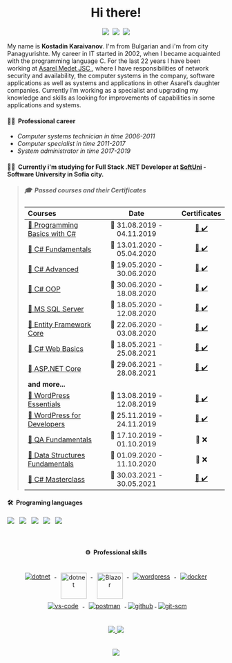 <h1 align="center">Hi there!</h1>
<p align="center">
<a href="mailto:kostadin.karaivanov@outlok.com"><img src="https://img.shields.io/badge/-kostadin.karaivanov@outlok.com-EA4335?style=flat&logo=gmail&logoColor=white"/></a>&nbsp;
<a href="https://www.linkedin.com/in/kostadin-karaivanov-8390061a5/"><img src="https://img.shields.io/badge/-Kostadin%20Karaivanov-0A66C2?style=flat&logo=linkedin&logoColor=white"/></a>&nbsp;
<a href="https://www.facebook.com/profile.php?id=100000311415045"><img src="https://img.shields.io/badge/-Kostadin%20Karaivanov-1877F2?style=flat&logo=facebook&logoColor=white"/></a>
</P>

My name is **Kostadin Karaivanov**. I'm from Bulgarian and i'm from city Panagyurishte. My career in IT started in 2002, when I became acquainted with the programming language C. 
For the last 22 years I have been working at <a href="http://asarel.com/"> Asarel Medet JSC </a>, where I have responsibilities of network security and availability, the computer systems in the company, software applications as well as systems and applications in other Asarel’s daughter companies. Currently I’m working as a specialist and upgrading my knowledge and skills as looking for improvements of capabilities in some applications and systems. </br>

#### 🧑‍💼 **&nbsp;Professional career**
- _Computer systems technician in time 2006-2011_
- _Computer specialist in time 2011-2017_
- _System administrator in time 2017-2019_

#### 👨‍🎓 **&nbsp;Currently i'm studying for Full Stack .NET Developer at <a href="https://softuni.bg/">SoftUni</a> - Software University in Sofia city.**

> ##### 🎓 &nbsp;Passed courses and their Certificates
> |**Courses**|**Date**||**Certificates**|
> | :--- | :---: |-| :---: |
> |<a href="https://softuni.bg/trainings/2428/programming-basics-with-csharp-september-2019"> 📌 Programming Basics with C# </a>| 📆 31.08.2019 - 04.11.2019 | | <a href="https://softuni.bg/Certificates/Details/71543/e814e87f">📜&nbsp;✔️</a> |
> |<a href="https://softuni.bg/trainings/2606/csharp-oop-february-2020"> 📌 C# Fundamentals </a>| 📆 13.01.2020 - 05.04.2020 | |<a href="https://softuni.bg/Certificates/Details/79961/acf6c290">📜&nbsp;✔️</a> |
> |<a href="https://softuni.bg/trainings/2834/csharp-advanced-may-2020"> 📌 C# Advanced </a>| 📆 19.05.2020 - 30.06.2020 | |<a href="https://softuni.bg/Certificates/Details/83257/59ad335f">📜&nbsp;✔️</a> |
> |<a href="https://softuni.bg/trainings/2835/csharp-oop-june-2020"> 📌 C# OOP </a>| 📆 30.06.2020 - 18.08.2020 | |<a href="https://softuni.bg/Certificates/Details/86561/84342705">📜&nbsp;✔️</a> |
> |<a href="https://softuni.bg/trainings/2988/databases-basics-ms-sql-server-may-2020"> 📌 MS SQL Server </a>| 📆 18.05.2020 - 12.08.2020 | |<a href="https://softuni.bg/Certificates/Details/82762/1b76dbb9">📜&nbsp;✔️</a> |
> |<a href="https://softuni.bg/trainings/2843/entity-framework-core-june-2020"> 📌 Entity Framework Core </a>| 📆 22.06.2020 - 03.08.2020 | |<a href="https://softuni.bg/Certificates/Details/86535/525732fb">📜&nbsp;✔️</a> |
> |<a href="https://softuni.bg/trainings/3353/csharp-web-basics-basics-may-2021"> 📌 C# Web Basics </a>| 📆 18.05.2021 - 25.08.2021 | |<a href="https://softuni.bg/certificates/details/109528/4af206db">📜&nbsp;✔️</a> |
> |<a href="https://softuni.bg/trainings/3354/asp-dot-net-core-june-2021"> 📌 ASP.NET Core </a>| 📆  29.06.2021 - 28.08.2021 | |<a href="https://softuni.bg/certificates/details/113497/180a189f">📜&nbsp;✔️</a> |
> | **and more...** |  ||  |
> |<a href="https://softuni.bg/trainings/2467/wordpress-essentials-august-2019" > 📌 WordPress Essentials </a>| 📆 13.08.2019 - 12.08.2019 ||<a href="https://softuni.bg/Certificates/Details/70803/a170661b">📜&nbsp;✔️</a> |
> |<a href="https://softuni.bg/trainings/2657/wordpress-for-developers-november-2019"> 📌 WordPress for Developers </a>| 📆 25.11.2019 - 24.11.2019 | | <a href="https://softuni.bg/Certificates/Details/75913/b896fe12">📜&nbsp;✔️</a> |
> |<a href="https://softuni.bg/trainings/2547/qa-fundamentals-october-2019"> 📌 QA Fundamentals </a>| 📆 17.10.2019 - 01.10.2019 | |📜&nbsp;❌</a> |
> |<a href="https://softuni.bg/trainings/3112/data-structures-fundamentals-with-csharp-september-2020"> 📌 Data Structures Fundamentals </a>| 📆 01.09.2020 - 11.10.2020 | |📜&nbsp;❌</a> |
> |<a href="https://softuni.bg/trainings/3341/csharp-masterclass-march-2021"> 📌 C# Masterclass </a>| 📆 30.03.2021 - 30.05.2021 | | <a href="https://softuni.bg/Certificates/Details/106989/6f9f9908">📜&nbsp;✔️</a> |

#### 🛠️ &nbsp;Programing languages
<div>
<a href="#"><img src="https://img.shields.io/badge/-C%23-239120?style=flat&logo=c-sharp&logoColor=white"></a>&nbsp;&nbsp;
<a href="#"><img src="https://img.shields.io/badge/MSSQL-CC2927?style=flat&logo=microsoft-sql-server&logoColor=white"></a>&nbsp;&nbsp;
<a href="#"><img src="https://img.shields.io/badge/PHP-5C2D91?style=flat&logo=php&logoColor=white"></a>&nbsp;&nbsp;
<a href="#"><img src="https://img.shields.io/badge/HTML5-E34F26?style=flat&logo=html5&logoColor=white"></a>&nbsp;&nbsp;
<a href="#"><img src="https://img.shields.io/badge/CSS-1572B6?&style=flat&logo=css3&logoColor=white"></a>
</div>
<br/><br/>
<div align="center">

#### ⚙️ &nbsp;Professional skills
</div><br/>
<div style="max-width:750px; margin:0 auto">
<div align="center">
  <a href="https://dotnet.microsoft.com/">
    <img src="https://www.vectorlogo.zone/logos/dotnet/dotnet-ar21.svg" alt="dotnet" style="vertical-align:top; margin:4px 10px;">
  </a>
  <a href="https://dotnet.microsoft.com/">
    <img src="https://upload.wikimedia.org/wikipedia/commons/e/ee/.NET_Core_Logo.svg" height="60px" alt="dotnet" style="vertical-align:top; margin:4px 10px;">
  </a>
  <a href="https://dotnet.microsoft.com/apps/aspnet/web-apps/blazor">
    <img src="https://upload.wikimedia.org/wikipedia/commons/d/d0/Blazor.png" alt="Blazor" height="60px" style="vertical-align:top; margin:4px 10px">
  </a>
   <a href="https://wordpress.com">
    <img src="https://www.vectorlogo.zone/logos/wordpress/wordpress-ar21.svg" alt="wordpress" style="vertical-align:top; margin:4px 10px">
  </a>
  <a href="https://hub.docker.com/">
    <img src="https://www.vectorlogo.zone/logos/docker/docker-ar21.svg" alt="docker" style="vertical-align:top; margin:4px 10px">
  </a> 
  <a href="https://code.visualstudio.com">
    <img src="https://www.vectorlogo.zone/logos/visualstudio_code/visualstudio_code-ar21.svg" alt="vs-code" style="vertical-align:top; margin:4px 10px">
  </a>
  <a href="https://www.postman.com">
    <img src="https://www.vectorlogo.zone/logos/getpostman/getpostman-ar21.svg" alt="postman" style="vertical-align:top; margin:4px 10px">
  </a>
  <a href="https://www.github.com">
    <img src="https://www.vectorlogo.zone/logos/github/github-ar21.svg" alt="github" style="vertical-align:top; margin:4px">
  </a>
  <a href="https://www.git.com">
    <img src="https://www.vectorlogo.zone/logos/git-scm/git-scm-ar21.svg" alt="git-scm" style="vertical-align:top; margin:4px">
  </a>
</div
></div>
<br/><br/>

<div align="center">
<a href="#" alt="karaivanov's github stats">
<img src="https://github-readme-stats.vercel.app/api?username=kkaraivanov&show_icons=true&theme=flag-india&hide_border=true" />
</a>
<a href="#">
<img src="https://github-readme-stats.vercel.app/api/top-langs/?username=kkaraivanov&theme=flag-india&hide_border=true" />
</a>
</div>
<br/><br/>
<div align="center">
<a href="#"><img src="https://github-profile-trophy.vercel.app/?username=kkaraivanov&row=1"></a>
</div>
